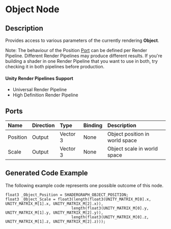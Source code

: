 # Object Node

## Description

Provides access to various parameters of the currently rendering **Object**.

Note: The behaviour of the Position [Port](Port.md) can be defined per Render Pipeline. Different Render Pipelines may produce different results. If you're building a shader in one Render Pipeline that you want to use in both, try checking it in both pipelines before production.

#### Unity Render Pipelines Support
- Universal Render Pipeline
- High Definition Render Pipeline

## Ports

| Name        | Direction           | Type  | Binding | Description |
|:------------ |:-------------|:-----|:---|:---|
| Position      | Output | Vector 3 | None | Object position in world space |
| Scale       | Output | Vector 3 | None | Object scale in world space |

## Generated Code Example

The following example code represents one possible outcome of this node.

```
float3 _Object_Position = SHADERGRAPH_OBJECT_POSITION;
float3 _Object_Scale = float3(length(float3(UNITY_MATRIX_M[0].x, UNITY_MATRIX_M[1].x, UNITY_MATRIX_M[2].x)),
                             length(float3(UNITY_MATRIX_M[0].y, UNITY_MATRIX_M[1].y, UNITY_MATRIX_M[2].y)),
                             length(float3(UNITY_MATRIX_M[0].z, UNITY_MATRIX_M[1].z, UNITY_MATRIX_M[2].z)));
```
